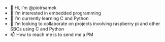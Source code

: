 - 👋 Hi, I’m @piotrsamek
- 👀 I’m interested in embedded programming
- 🌱 I’m currently learning C and Python
- 💞️ I’m looking to collaborate on projects involving raspberry pi and other SBCs using C and Python
- 📫 How to reach me is to send me a PM

<!---
piotrsamek/piotrsamek is a ✨ special ✨ repository because its `README.md` (this file) appears on your GitHub profile.
You can click the Preview link to take a look at your changes.
--->
